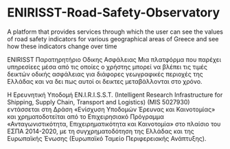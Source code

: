 # ENIRISST-Road-Safety-Observatory
A platform that provides services through which the user can see the values of road safety indicators for various geographical areas of Greece and see how these
indicators change over time

ENIRISST Παρατηρητήριο Οδικης Ασφάλειας
Μια πλατφόρμα που παρέχει υπηρεσίεες μέσα από τις οποίες ο χρήστης μπορεί να βλέπει τις τιμές δεικτών οδικής ασφάλειας για διάφορες γεωγραφικές περιοχές της Ελλάδας 
και να δει πως αυτοί οι δεικτες μεταβάλλονται στο χρόνο.

Η Eρευνητική Yποδομή EN.I.R.I.S.S.T. (Intelligent Research Infrastructure for Shipping, Supply Chain, Transport and Logistics) (MIS 5027930) εντάσσεται 
στη Δράση «Ενίσχυση Υποδομών Έρευνας και Καινοτομίας» και χρηματοδοτείται από το Επιχειρησιακό Πρόγραμμα «Ανταγωνιστικότητα, Επιχειρηματικότητα και Καινοτομία»
στο πλαίσιο του ΕΣΠΑ 2014-2020, με τη συγχρηματοδότηση της Ελλάδας και της Ευρωπαϊκής Ένωσης (Ευρωπαϊκό Ταμείο Περιφερειακής Ανάπτυξης).
